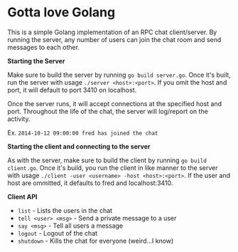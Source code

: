 # Gotta love Golang
This is a simple Golang implementation of an RPC chat client/server. By running the server, any number of users can join the chat room and send messages to each other.

**Starting the Server**

Make sure to build the server by running `go build server.go`. Once it's built, run the server with usage `./server <host>:<port>`. If you omit the host and port, it will default to port 3410 on localhost.

Once the server runs, it will accept connections at the specified host and port. Throughout the life of the chat, the server will log/report on the activity. 

Ex. `2014-10-12 09:00:00 fred has joined the chat`

**Starting the client and connecting to the server**

As with the server, make sure to build the client by running `go build client.go`. Once it's build, you run the client in like manner to the server with usage `./client -user <username> -host <host>:<port>`. If the user and host are ommitted, it defaults to fred and localhost:3410.

**Client API**

* `list` - Lists the users in the chat
* `tell <user> <msg>` - Send a private message to a user
* `say <msg>` - Tell all users a message
* `logout` - Logout of the chat
* `shutdown` - Kills the chat for everyone (weird...I know)